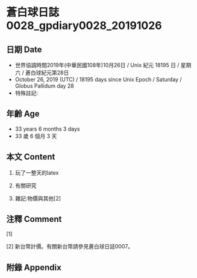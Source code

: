 # 蒼白球日誌0028_gpdiary0028_20191026 #

## 日期 Date ##

* 世界協調時間2019年(中華民國108年)10月26日 / Unix 紀元 18195 日 / 星期六 / 蒼白球紀元第28日
* October 26, 2019 (UTC) / 18195 days since Unix Epoch / Saturday / Globus Pallidum day 28
* 特殊註記:

## 年齡 Age ##

* 33 years 6 months 3 days
* 33 歲 6 個月 3 天

## 本文 Content ##

1. 玩了一整天的latex

2. 有關研究
    
3. 雜記:物價與其他[2]
    

## 注釋 Comment ##

[1] 


[2] 新台幣計價。有關新台幣請參見蒼白球日誌0007。



## 附錄 Appendix ##

